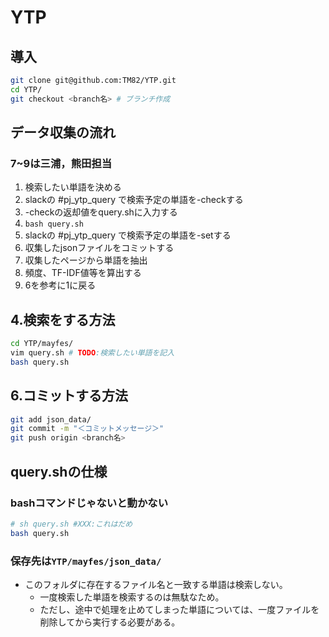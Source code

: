 # YTP
## 導入
```sh
git clone git@github.com:TM82/YTP.git
cd YTP/
git checkout <branch名> # ブランチ作成
```

## データ収集の流れ
### 7~9は三浦，熊田担当
1. 検索したい単語を決める
2. slackの \#pj_ytp_query で検索予定の単語を-checkする
3. -checkの返却値をquery.shに入力する
4. ```bash query.sh```
5. slackの \#pj_ytp_query で検索予定の単語を-setする
6. 収集したjsonファイルをコミットする
7. 収集したページから単語を抽出
8. 頻度、TF-IDF値等を算出する
9. 6を参考に1に戻る

## 4.検索をする方法
```sh
cd YTP/mayfes/
vim query.sh # TODO:検索したい単語を記入
bash query.sh
```

## 6.コミットする方法
```sh
git add json_data/
git commit -m "＜コミットメッセージ＞"
git push origin <branch名>
```

## query.shの仕様
### bashコマンドじゃないと動かない
```sh
# sh query.sh #XXX:これはだめ
bash query.sh
```
### 保存先は```YTP/mayfes/json_data/```
* このフォルダに存在するファイル名と一致する単語は検索しない。
    - 一度検索した単語を検索するのは無駄なため。
    - ただし、途中で処理を止めてしまった単語については、一度ファイルを削除してから実行する必要がある。
